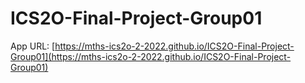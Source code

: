 # ICS2O-Final-Project-Group01

App URL: [https://mths-ics2o-2-2022.github.io/ICS2O-Final-Project-Group01](https://mths-ics2o-2-2022.github.io/ICS2O-Final-Project-Group01)

